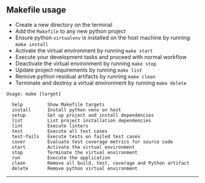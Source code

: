 ## Makefile usage
- Create a new directory on the terminal
- Add the `Makefile` to any new python project
- Ensure python `virtualenv` is installed on the host machine by running `make install`
- Activate the virtual environment by running `make start`
- Execute your development tasks and proceed with normal workflow
- Deactivate the virtual environment by running `make stop`
- Update project requirements by running `make list`
- Remove python residual artifacts by running `make clean`
- Terminate and destroy a virtual environment by running `make delete`

```
Usage: make [target]

  help         Show Makefile targets
  install      Install python venv on host
  setup        Set up project and install dependencies
  list         List project installation dependencies
  lint         Execute linters
  test         Execute all test cases
  test-fails   Execute tests on failed test cases
  cover        Evaluate test coverage metrics for source code
  start        Activate the virtual environment
  stop         Terminate the virtual environment
  run          Execute the application
  clean        Remove all build, test, coverage and Python artifact
  delete       Remove python virtual environment
```
---
